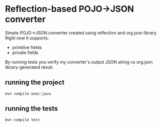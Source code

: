 # Reflection-based POJO->JSON converter

Simple POJO->JSON converter created using reflection and org.json library.
Right now it supports:
- primitive fields
- private fields

By running tests you verify my converter's output JSON string vs org.json library-generated result.

## running the project
`mvn compile exec:java` 

## running the tests
`mvn compile test`

